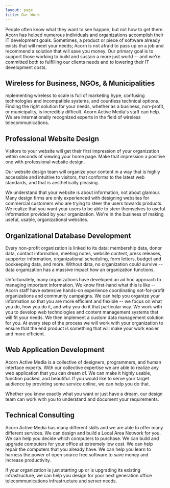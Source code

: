 ```yaml
---
layout: page
title: Our Work
---
```

People often know what they want to see happen, but not how to get there. Acorn has helped numerous individuals and organizations accomplish their IT development goals. Sometimes, a product or piece of software already exists that will meet your needs; Acorn is not afraid to pass up on a job and recommend a solution that will save you money. Our primary goal is to support those working to build and sustain a more just world -- and we're committed both to fulfilling our clients needs and to lowering their IT development costs.

## Wireless for Business, NGOs, &amp; Municipalities
mplementing wireless to scale is full of marketing hype, confusing technologies and incompatible systems, and countless technical options. Finding the right solution for your needs, whether as a business, non-profit, or municipality, is incredibly difficult. Acorn Active Media's staff can help. We are internationally recognized experts in the field of wireless telecommunications.

## Professional Website Design
Visitors to your website will get their first impression of your organization within seconds of viewing your home page. Make that impression a positive one with professional website design.

Our website design team will organize your content in a way that is highly accessible and intuitive to visitors, that conforms to the latest web standards, and that is aesthetically pleasing.

We understand that your website is about information, not about glamour. Many design firms are only experienced with designing websites for commercial customers who are trying to steer the users towards products. We realize that you want your users to be able to steer themselves to useful information provided by your organization. We're in the business of making useful, usable, organizational websites.

## Organizational Database Development
Every non-profit organization is linked to its data: membership data, donor data, contact information, meeting notes, website content, press releases, supporter information, organizational scheduling, form letters, budget and bookeeping data, and more. Without data, no organization could survive -- data organization has a massive impact how an organization functions.

Unfortunately, many organizations have developed an ad hoc approach to managing important information. We know first-hand what this is like -- Acorn staff have extensive hands-on experience coordinating not-for-profit organizations and community campaigns. We can help you organize your information so that you are more efficient and flexible -- we focus on what you do, how you do it, and why you do it that particular way. We work with you to develop web technologies and content management systems that will fit your needs. We then implement a custom data management solution for you. At every step of the process we will work with your organization to ensure that the end product is something that will make your work easier and more efficient.

## Web Application Development
Acorn Active Media is a collective of designers, programmers, and human interface experts. With our collective expertise we are able to realize any web application that you can dream of. We can make it highly usable, function packed, and beautiful. If you would like to serve your target audience by providing some service online, we can help you do that.

Whether you know exactly what you want or just have a dream, our design team can work with you to understand and document your requirements.

## Technical Consulting
Acorn Active Media has many different skills and we are able to offer many different services. We can design and build a Local Area Network for you. We can help you decide which computers to purchase. We can build and upgrade computers for your office at extremely low cost.  We can help repair the computers that you already have. We can help you learn to harness the power of open source free software to save money and increase productivity.

If your organization is just starting up or is upgrading its existing infrastructure, we can help you design for your next generation office telecommunications infrastructure and server needs.
